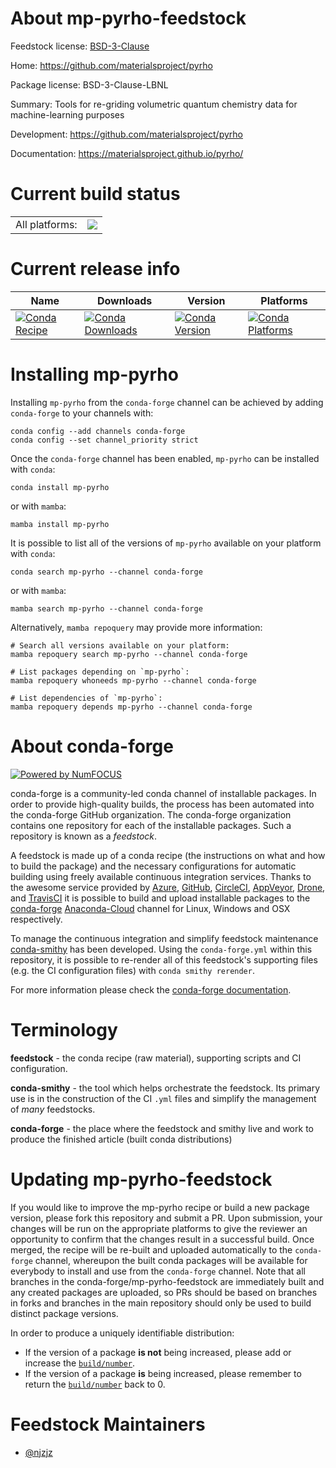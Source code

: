 About mp-pyrho-feedstock
========================

Feedstock license: [BSD-3-Clause](https://github.com/conda-forge/mp-pyrho-feedstock/blob/main/LICENSE.txt)

Home: https://github.com/materialsproject/pyrho

Package license: BSD-3-Clause-LBNL

Summary: Tools for re-griding volumetric quantum chemistry data for machine-learning purposes

Development: https://github.com/materialsproject/pyrho

Documentation: https://materialsproject.github.io/pyrho/

Current build status
====================


<table><tr><td>All platforms:</td>
    <td>
      <a href="https://dev.azure.com/conda-forge/feedstock-builds/_build/latest?definitionId=19759&branchName=main">
        <img src="https://dev.azure.com/conda-forge/feedstock-builds/_apis/build/status/mp-pyrho-feedstock?branchName=main">
      </a>
    </td>
  </tr>
</table>

Current release info
====================

| Name | Downloads | Version | Platforms |
| --- | --- | --- | --- |
| [![Conda Recipe](https://img.shields.io/badge/recipe-mp--pyrho-green.svg)](https://anaconda.org/conda-forge/mp-pyrho) | [![Conda Downloads](https://img.shields.io/conda/dn/conda-forge/mp-pyrho.svg)](https://anaconda.org/conda-forge/mp-pyrho) | [![Conda Version](https://img.shields.io/conda/vn/conda-forge/mp-pyrho.svg)](https://anaconda.org/conda-forge/mp-pyrho) | [![Conda Platforms](https://img.shields.io/conda/pn/conda-forge/mp-pyrho.svg)](https://anaconda.org/conda-forge/mp-pyrho) |

Installing mp-pyrho
===================

Installing `mp-pyrho` from the `conda-forge` channel can be achieved by adding `conda-forge` to your channels with:

```
conda config --add channels conda-forge
conda config --set channel_priority strict
```

Once the `conda-forge` channel has been enabled, `mp-pyrho` can be installed with `conda`:

```
conda install mp-pyrho
```

or with `mamba`:

```
mamba install mp-pyrho
```

It is possible to list all of the versions of `mp-pyrho` available on your platform with `conda`:

```
conda search mp-pyrho --channel conda-forge
```

or with `mamba`:

```
mamba search mp-pyrho --channel conda-forge
```

Alternatively, `mamba repoquery` may provide more information:

```
# Search all versions available on your platform:
mamba repoquery search mp-pyrho --channel conda-forge

# List packages depending on `mp-pyrho`:
mamba repoquery whoneeds mp-pyrho --channel conda-forge

# List dependencies of `mp-pyrho`:
mamba repoquery depends mp-pyrho --channel conda-forge
```


About conda-forge
=================

[![Powered by
NumFOCUS](https://img.shields.io/badge/powered%20by-NumFOCUS-orange.svg?style=flat&colorA=E1523D&colorB=007D8A)](https://numfocus.org)

conda-forge is a community-led conda channel of installable packages.
In order to provide high-quality builds, the process has been automated into the
conda-forge GitHub organization. The conda-forge organization contains one repository
for each of the installable packages. Such a repository is known as a *feedstock*.

A feedstock is made up of a conda recipe (the instructions on what and how to build
the package) and the necessary configurations for automatic building using freely
available continuous integration services. Thanks to the awesome service provided by
[Azure](https://azure.microsoft.com/en-us/services/devops/), [GitHub](https://github.com/),
[CircleCI](https://circleci.com/), [AppVeyor](https://www.appveyor.com/),
[Drone](https://cloud.drone.io/welcome), and [TravisCI](https://travis-ci.com/)
it is possible to build and upload installable packages to the
[conda-forge](https://anaconda.org/conda-forge) [Anaconda-Cloud](https://anaconda.org/)
channel for Linux, Windows and OSX respectively.

To manage the continuous integration and simplify feedstock maintenance
[conda-smithy](https://github.com/conda-forge/conda-smithy) has been developed.
Using the ``conda-forge.yml`` within this repository, it is possible to re-render all of
this feedstock's supporting files (e.g. the CI configuration files) with ``conda smithy rerender``.

For more information please check the [conda-forge documentation](https://conda-forge.org/docs/).

Terminology
===========

**feedstock** - the conda recipe (raw material), supporting scripts and CI configuration.

**conda-smithy** - the tool which helps orchestrate the feedstock.
                   Its primary use is in the construction of the CI ``.yml`` files
                   and simplify the management of *many* feedstocks.

**conda-forge** - the place where the feedstock and smithy live and work to
                  produce the finished article (built conda distributions)


Updating mp-pyrho-feedstock
===========================

If you would like to improve the mp-pyrho recipe or build a new
package version, please fork this repository and submit a PR. Upon submission,
your changes will be run on the appropriate platforms to give the reviewer an
opportunity to confirm that the changes result in a successful build. Once
merged, the recipe will be re-built and uploaded automatically to the
`conda-forge` channel, whereupon the built conda packages will be available for
everybody to install and use from the `conda-forge` channel.
Note that all branches in the conda-forge/mp-pyrho-feedstock are
immediately built and any created packages are uploaded, so PRs should be based
on branches in forks and branches in the main repository should only be used to
build distinct package versions.

In order to produce a uniquely identifiable distribution:
 * If the version of a package **is not** being increased, please add or increase
   the [``build/number``](https://docs.conda.io/projects/conda-build/en/latest/resources/define-metadata.html#build-number-and-string).
 * If the version of a package **is** being increased, please remember to return
   the [``build/number``](https://docs.conda.io/projects/conda-build/en/latest/resources/define-metadata.html#build-number-and-string)
   back to 0.

Feedstock Maintainers
=====================

* [@njzjz](https://github.com/njzjz/)

